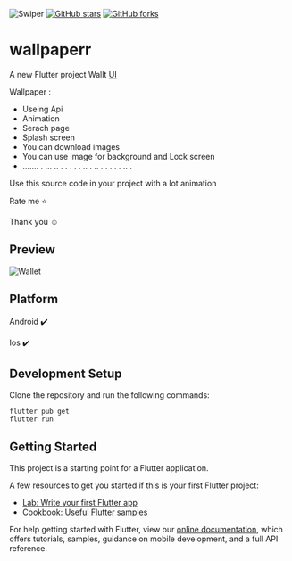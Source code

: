 ![Swiper](https://www.androidauthority.com/wp-content/uploads/2021/09/Wallpaper-Engine-Steam-App.jpg)
[![GitHub stars](https://img.shields.io/github/stars/iampawan/FlutterExampleApps.svg?style=social&label=Star)](https://github.com/amirziyacode)
[![GitHub forks](https://img.shields.io/github/forks/iampawan/FlutterExampleApps.svg?style=social&label=Fork)](https://github.com/amirziyacode?tab=repositories)


# wallpaperr

A new Flutter project Wallt [UI](https://dribbble.com/shots/15976540-Live-Wallpaper-4k/attachments/7813104?mode=media)

Wallpaper : 
 - Useing Api
 - Animation
 - Serach page
 - Splash screen
 - You can download images 
 - You can use image for background and Lock screen
 - ....... . ... .. . . . . . .. . .. . . . . . .. . 

Use this source code in your project with  a lot animation 

 Rate me ⭐

Thank you ☺

## Preview
![Wallet](https://s6.uupload.ir/files/flutter_wallpaper0101_876z.gif)

## Platform

Android ✔️

Ios ✔️



## Development Setup
Clone the repository and run the following commands:
```
flutter pub get
flutter run
```

## Getting Started

This project is a starting point for a Flutter application.

A few resources to get you started if this is your first Flutter project:

- [Lab: Write your first Flutter app](https://flutter.dev/docs/get-started/codelab)
- [Cookbook: Useful Flutter samples](https://flutter.dev/docs/cookbook)

For help getting started with Flutter, view our
[online documentation](https://flutter.dev/docs), which offers tutorials,
samples, guidance on mobile development, and a full API reference.

